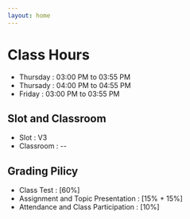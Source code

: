 ```yaml
---
layout: home
---
```

# Class Hours
- Thursday : 03:00 PM to 03:55 PM
- Thursady : 04:00 PM to 04:55 PM
- Friday   : 03:00 PM to 03:55 PM

## Slot and Classroom
- Slot : V3       
- Classroom : --

## Grading Pilicy
- Class Test : [60%]
- Assignment and Topic Presentation : [15% + 15%]
- Attendance and Class Participation : [10%]